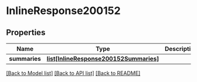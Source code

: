 # InlineResponse200152

## Properties
Name | Type | Description | Notes
------------ | ------------- | ------------- | -------------
**summaries** | [**list[InlineResponse200152Summaries]**](InlineResponse200152Summaries.md) |  | [optional] 

[[Back to Model list]](../README.md#documentation-for-models) [[Back to API list]](../README.md#documentation-for-api-endpoints) [[Back to README]](../README.md)

